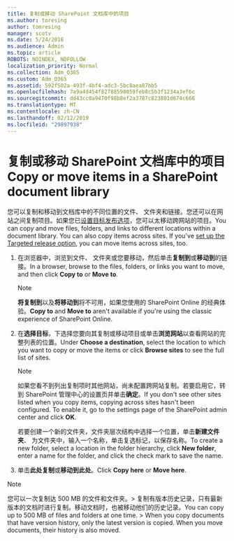 ```yaml
---
title: 复制或移动 SharePoint 文档库中的项目
ms.author: toresing
author: tomresing
manager: scotv
ms.date: 5/24/2018
ms.audience: Admin
ms.topic: article
ROBOTS: NOINDEX, NOFOLLOW
localization_priority: Normal
ms.collection: Adm_O365
ms.custom: Adm_O365
ms.assetid: 592f502a-493f-4bf4-adc3-5bc8aea87bb5
ms.openlocfilehash: 7a9a4d454f82788598059feb8c5b3f1234a3ef6c
ms.sourcegitcommit: dd43cc0a9470f98b8ef2a3787c823801d674c666
ms.translationtype: MT
ms.contentlocale: zh-CN
ms.lasthandoff: 02/12/2019
ms.locfileid: "29897938"
---
```

# <a name="copy-or-move-items-in-a-sharepoint-document-library"></a><span data-ttu-id="74c74-102">复制或移动 SharePoint 文档库中的项目</span><span class="sxs-lookup"><span data-stu-id="74c74-102">Copy or move items in a SharePoint document library</span></span>

<span data-ttu-id="74c74-p101">您可以复制和移动到文档库中的不同位置的文件、 文件夹和链接。您还可以在网站之间复制项目。如果您已[设置目标发布选项](https://go.microsoft.com/fwlink/?linkid=622980)，您可以太移动跨网站的项目。</span><span class="sxs-lookup"><span data-stu-id="74c74-p101">You can copy and move files, folders, and links to different locations within a document library. You can also copy items across sites. If you've [set up the Targeted release option](https://go.microsoft.com/fwlink/?linkid=622980), you can move items across sites, too.</span></span>
  
1. <span data-ttu-id="74c74-106">在浏览器中，浏览到文件、 文件夹或您要移动，然后单击**复制到**或**移动到**的链接。</span><span class="sxs-lookup"><span data-stu-id="74c74-106">In a browser, browse to the files, folders, or links you want to move, and then click **Copy to** or **Move to**.</span></span>
    
    > [!NOTE]
    > <span data-ttu-id="74c74-107">**将复制到**以及**将移动到**将不可用，如果您使用的 SharePoint Online 的经典体验。</span><span class="sxs-lookup"><span data-stu-id="74c74-107">**Copy to** and **Move to** aren't available if you're using the classic experience of SharePoint Online.</span></span> 
  
2. <span data-ttu-id="74c74-108">在**选择目标**，下选择您要向其复制或移动项目或单击**浏览网站**以查看网站的完整列表的位置。</span><span class="sxs-lookup"><span data-stu-id="74c74-108">Under **Choose a destination**, select the location to which you want to copy or move the items or click **Browse sites** to see the full list of sites.</span></span> 
    
    > [!NOTE]
    > <span data-ttu-id="74c74-p102">如果您看不到列出复制项时其他网站，尚未配置跨网站复制。若要启用它，转到 SharePoint 管理中心的设置页并单击**确定**。</span><span class="sxs-lookup"><span data-stu-id="74c74-p102">If you don't see other sites listed when you copy items, copying across sites hasn't been configured. To enable it, go to the settings page of the SharePoint admin center and click **OK**.</span></span> 
  
    <span data-ttu-id="74c74-111">若要创建一个新的文件夹，文件夹层次结构中选择一个位置，单击**新建文件夹**、 为文件夹中，输入一个名称，单击复选标记，以保存名称。</span><span class="sxs-lookup"><span data-stu-id="74c74-111">To create a new folder, select a location in the folder hierarchy, click **New folder**, enter a name for the folder, and click the check mark to save the name.</span></span>
    
3. <span data-ttu-id="74c74-112">单击**此处复制**或**移动到此处**。</span><span class="sxs-lookup"><span data-stu-id="74c74-112">Click **Copy here** or **Move here**.</span></span>
    
> [!NOTE]
>  <span data-ttu-id="74c74-p103">您可以一次复制达 500 MB 的文件和文件夹。> 复制有版本历史记录，只有最新版本的文档时进行复制。移动文档时，也被移动他们的历史记录。</span><span class="sxs-lookup"><span data-stu-id="74c74-p103">You can copy up to 500 MB of files and folders at one time. >  When you copy documents that have version history, only the latest version is copied. When you move documents, their history is also moved.</span></span> 
  

